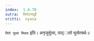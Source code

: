 ```yaml
---
index:  1.4.70
sutra:  तिरोऽन्तर्द्धौ
vritti:  nyasa
---
```


`तिरो भूत्वा स्थितः` इति। अनृजुर्भूत्वा, पार्(ातो भूत्वेत्यर्थः॥
